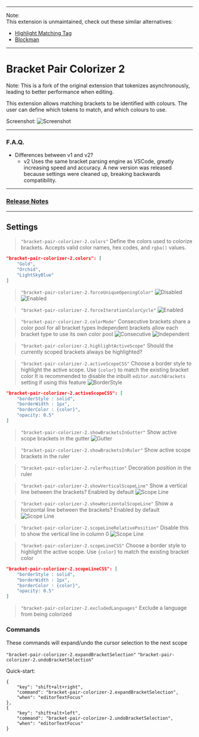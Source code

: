 
---

Note:   
This extension is unmaintained, check out these similar alternatives:  
- [Highlight Matching Tag](https://marketplace.visualstudio.com/items?itemName=vincaslt.highlight-matching-tag)  
- [Blockman](https://marketplace.visualstudio.com/items?itemName=leodevbro.blockman)

---

# Bracket Pair Colorizer 2

Note: This is a fork of the original extension that tokenizes asynchronously, leading to better performance when editing.

This extension allows matching brackets to be identified with colours. The user can define which tokens to match, and which colours to use.

Screenshot:
![Screenshot](images/example.png "Bracket Pair Colorizer")

---

### F.A.Q.

- Differences between v1 and v2?
    - v2 Uses the same bracket parsing engine as VSCode, greatly increasing speed and accuracy. A new version was released because settings were cleaned up, breaking backwards compatibility.

---

### [Release Notes](CHANGELOG.md)

---

## Settings

> `"bracket-pair-colorizer-2.colors"`
Define the colors used to colorize brackets. Accepts valid color names, hex codes, and `rgba()` values.
```json
"bracket-pair-colorizer-2.colors": [
    "Gold",
    "Orchid",
    "LightSkyBlue"
]
```

> `"bracket-pair-colorizer-2.forceUniqueOpeningColor"`
![Disabled](images/forceUniqueOpeningColorDisabled.png "forceUniqueOpeningColor Disabled")
![Enabled](images/forceUniqueOpeningColorEnabled.png "forceUniqueOpeningColor Enabled")

> `"bracket-pair-colorizer-2.forceIterationColorCycle"`
![Enabled](images/forceIterationColorCycleEnabled.png "forceIterationColorCycle Enabled")

>`"bracket-pair-colorizer-2.colorMode"`
Consecutive brackets share a color pool for all bracket types
Independent brackets allow each bracket type to use its own color pool
![Consecutive](images/consecutiveExample.png "Consecutive Example")
![Independent](images/independentExample.png "Independent Example")

> `"bracket-pair-colorizer-2.highlightActiveScope"`
Should the currently scoped brackets always be highlighted?

> `"bracket-pair-colorizer-2.activeScopeCSS"`
Choose a border style to highlight the active scope. Use `{color}` to match the existing bracket color
It is recommended to disable the inbuilt `editor.matchBrackets` setting if using this feature
![BorderStyle](images/activeScopeBorder.png "Active Scope Border Example")

```json
"bracket-pair-colorizer-2.activeScopeCSS": [
    "borderStyle : solid",
    "borderWidth : 1px",
    "borderColor : {color}",
    "opacity: 0.5"
]
```

> `"bracket-pair-colorizer-2.showBracketsInGutter"`
> Show active scope brackets in the gutter
![Gutter](images/gutter.png "Gutter Brackets Example")

> `"bracket-pair-colorizer-2.showBracketsInRuler"`
> Show active scope brackets in the ruler

> `"bracket-pair-colorizer-2.rulerPosition"`
> Decoration position in the ruler

>`"bracket-pair-colorizer-2.showVerticalScopeLine"`
Show a vertical line between the brackets?  Enabled by default
![Scope Line](images/no-extra.png "Gutter Brackets Example")

>`"bracket-pair-colorizer-2.showHorizontalScopeLine"`
Show a horizontal line between the brackets? Enabled by default
![Scope Line](images/extra.png "Gutter Brackets Example")

>`"bracket-pair-colorizer-2.scopeLineRelativePosition"`
Disable this to show the vertical line in column 0
![Scope Line](images/no-relative.png "Gutter Brackets Example")

>`"bracket-pair-colorizer-2.scopeLineCSS"`
Choose a border style to highlight the active scope. Use `{color}` to match the existing bracket color

```json
"bracket-pair-colorizer-2.scopeLineCSS": [
    "borderStyle : solid",
    "borderWidth : 1px",
    "borderColor : {color}",
    "opacity: 0.5"
]
```

>`"bracket-pair-colorizer-2.excludedLanguages"`
Exclude a language from being colorized

### Commands

These commands will expand/undo the cursor selection to the next scope

`"bracket-pair-colorizer-2.expandBracketSelection"`
`"bracket-pair-colorizer-2.undoBracketSelection"`

Quick-start:

```
{
    "key": "shift+alt+right",
    "command": "bracket-pair-colorizer-2.expandBracketSelection",
    "when": "editorTextFocus"
},
{
    "key": "shift+alt+left",
    "command": "bracket-pair-colorizer-2.undoBracketSelection",
    "when": "editorTextFocus"
}
```
